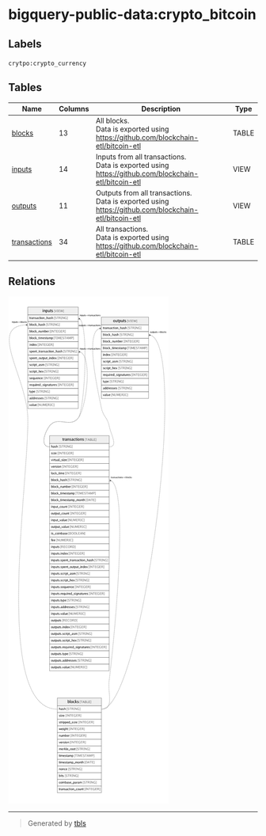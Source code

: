 # bigquery-public-data:crypto_bitcoin

## Labels

`crytpo:crypto_currency`

## Tables

| Name | Columns | Description | Type |
| ---- | ------- | ------- | ---- |
| [blocks](blocks.md) | 13 | All blocks.<br>Data is exported using https://github.com/blockchain-etl/bitcoin-etl | TABLE |
| [inputs](inputs.md) | 14 | Inputs from all transactions.<br>Data is exported using https://github.com/blockchain-etl/bitcoin-etl | VIEW |
| [outputs](outputs.md) | 11 | Outputs from all transactions.<br>Data is exported using https://github.com/blockchain-etl/bitcoin-etl | VIEW |
| [transactions](transactions.md) | 34 | All transactions.<br>Data is exported using https://github.com/blockchain-etl/bitcoin-etl<br> | TABLE |

## Relations

![er](schema.png)

---

> Generated by [tbls](https://github.com/k1LoW/tbls)
